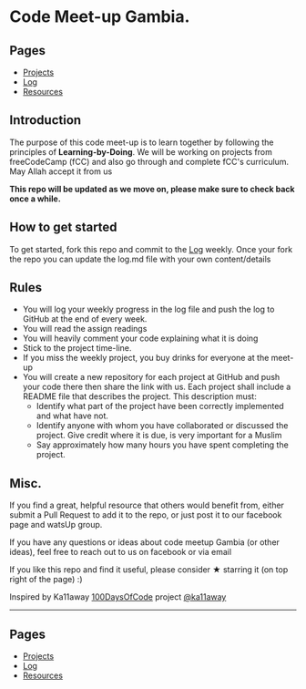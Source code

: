 # Code Meet-up Gambia.

## Pages
* [Projects](projects.md)
* [Log](log.md)
* [Resources](resources.md)

## Introduction

The purpose of this code meet-up is to learn together by following the principles of **Learning-by-Doing**. We will be working on projects from freeCodeCamp (fCC) and also go through and complete fCC's curriculum. May Allah accept it from us

**This repo will be updated as we move on, please make sure to check back once a while.**

## How to get started
To get started, fork this repo and commit to the [Log](log.md) weekly. Once your fork the repo you can update the log.md file with your own content/details

## Rules
* You will log your weekly progress in the log file and push the log to GitHub at the end of every week.
* You will read the assign readings 
* You will heavily comment your code explaining what it is doing
* Stick to the project time-line.
* If you miss the weekly project, you buy drinks for everyone at the meet-up
* You will create a new repository for each project at GitHub and push your code there then share the link with us. Each project shall include a README file that describes the project. This description must:
    - Identify what part of the project have been correctly implemented and
what have not.
    - Identify anyone with whom you have collaborated or discussed the project. Give credit where it is due, is very important for a Muslim
    - Say approximately how many hours you have spent completing the
project.

## Misc.
If you find a great, helpful resource that others would benefit from, either submit a Pull Request to add it to the repo, or just post it to our facebook page and watsUp group.

If you have any questions or ideas about code meetup Gambia (or other ideas), feel free to reach out to us on facebook or via email

If you like this repo and find it useful, please consider &#9733; starring it (on top right of the page) :)

Inspired by Ka11away [100DaysOfCode](https://github.com/Kallaway/100-days-of-code) project [@ka11away](https://twitter.com/ka11away)


***

## Pages
* [Projects](projects.md)
* [Log](log.md)
* [Resources](resources.md)